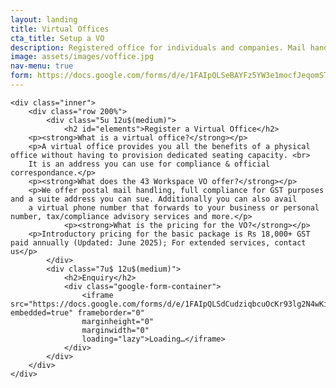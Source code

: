 ```yaml
---
layout: landing
title: Virtual Offices
cta_title: Setup a VO
description: Registered office for individuals and companies. Mail handling, virtual number and meeting room benefits.
image: assets/images/voffice.jpg
nav-menu: true
form: https://docs.google.com/forms/d/e/1FAIpQLSeBAYFz5YW3e1mocfJeqomSTUpgZgyFGBUJCu8mBlMl5N6SVQ/viewform?embedded=true
---
```


<section id="one">

	<div class="inner">
        <div class="row 200%">
            <div class="5u 12u$(medium)">
                <h2 id="elements">Register a Virtual Office</h2>
		<p><strong>What is a virtual office?</strong></p>
		<p>A virtual office provides you all the benefits of a physical office without having to provision dedicated seating capacity. <br>
		It is an address you can use for compliance & official correspondance.</p>
		<p><strong>What does the 43 Workspace VO offer?</strong></p>
		<p>We offer postal mail handling, full compliance for GST purposes and a suite address you can sue. Additionally you can also avail
		a virtual phone number that forwards to your business or personal number, tax/compliance advisory services and more.</p>
                <p><strong>What is the pricing for the VO?</strong></p>
		<p>Introductory pricing for the basic package is Rs 18,000+ GST paid annually (Updated: June 2025); For extended services, contact us</p>
            </div>
            <div class="7u$ 12u$(medium)">
                <h2>Enquiry</h2>
                <div class="google-form-container">
                    <iframe src="https://docs.google.com/forms/d/e/1FAIpQLSdCudziqbcuOcKr93lg2N4wKiR_eyY8ccHJlJjCCDnutMI4_A/viewform?embedded=true" frameborder="0" 
                    marginheight="0" 
                    marginwidth="0" 
                    loading="lazy">Loading…</iframe>
                </div>
            </div>
        </div>
    </div>
</section>
